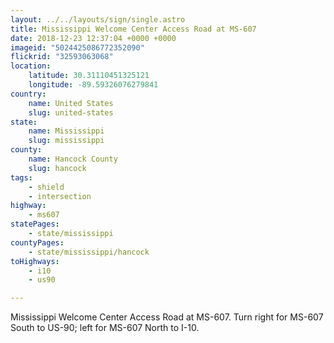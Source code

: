 ```yaml
---
layout: ../../layouts/sign/single.astro
title: Mississippi Welcome Center Access Road at MS-607
date: 2018-12-23 12:37:04 +0000 +0000
imageid: "5024425086772352090"
flickrid: "32593063068"
location:
    latitude: 30.31110451325121
    longitude: -89.59326076279841
country:
    name: United States
    slug: united-states
state:
    name: Mississippi
    slug: mississippi
county:
    name: Hancock County
    slug: hancock
tags:
    - shield
    - intersection
highway:
    - ms607
statePages:
    - state/mississippi
countyPages:
    - state/mississippi/hancock
toHighways:
    - i10
    - us90

---
```

Mississippi Welcome Center Access Road at MS-607.  Turn right for MS-607 South to US-90; left for MS-607 North to I-10.